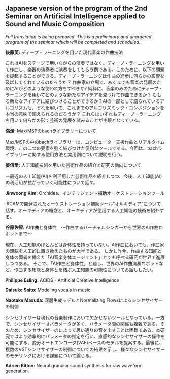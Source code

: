 <!---
render and export with https://md2pdf.netlify.com (https://www.markdowntopdf.com does not support japanese characters)
--->

## Japanese version of the program of the 2nd Seminar on Artificial Intelligence applied to Sound and Music Composition

*Full translation is being prepared. This is a preliminary and unordered program of the seminar which will be completed and scheduled.*

**後藤英:** ディープ・ラーニングを用いた現代音楽の作曲技法

これはAIをステージで用いながらの演奏ではなく、ディープ・ラーニングを用いて作曲し、楽器の演奏者に演奏をしてもらう例である。このために、以下の問題を提起することができる。ディープ・ラーニングは作曲の進歩に何らかの影響を及ばしてくれているのだろうか？ 作曲家の立場で、あくまでも音楽の発展のためにAIがどのような使われ方をすべきか? 純粋に、音楽のみのためにディープ・ラーニングを用いてどのような新たなアイデアを見つけて作曲できるか？ むしろ新たなアイデアに結びつけることができるか？AIの一部として語られているアルゴリズムも、それを用いて、これまでのアルゴリズミック・コンポジションを本当の意味で超えられるのだろうか？ これらはいずれもディープ・ラーニングを用いて何らかの形で芸術の発展を試みることが主眼となっている。

**満潔:** Max/MSPのbachライブラリーについて

Max/MSPの中のbachライブラリーは、コンピューター支援作曲とリアルタイム環境、この二つの要素を強く結びつけた便利なツールである。今回は、bachライブラリーに関する使用方法と実用例について説明を行う。

**姜信愛:** 人工知能技術を用いた芸術作品の紹介と研究の動向について

ー最近の人工知能(AI)を利活用した芸術作品を紹介しつつ、今後、人工知能(AI)の利活用が拡がっていく可能性について話す。

**Jinwoong Kim:** Orchidea、インテリジェント補助オーケストレーションツール

IRCAMで開発されたオーケストレーション補助ツール"オルキディア"について話す。オーキディアの概念と、オーキディアが使用する人工知能の技術を紹介する。

**谷原佐智:** AI作曲と身体性　〜作曲するバーチャルシンガーから世界のAI作曲ロボットまで〜

現在、人工知能のほとんどは身体性を持っていない。AI作曲においても、作曲家の頭脳を人工的に置き換えたものが大半である。
しかし昨今、作曲する知能と身体の両者を備えた「AI音楽身体エージェント」とでも呼べる研究が世界で進展しつつある。
そこで、「AI作曲と身体性」と題し、世界のAI作曲演奏ロボットなど、作曲する知能と身体とを結ぶ人工知能の可能性についてお話ししたい。

**Philippe Esling:** ACIDS - Artificial Creative Intelligence

**Daisuke Saito:** Modeling vocals in music.

**Naotake Masuda:** 深層生成モデルとNormalizing Flowsによるシンセサイザーの制御

シンセサイザーは現代の音楽制作において欠かせないツールとなっている。一方で、シンセサイザーはパラメータが多く、パラメータ間の関係も複雑である。そのため、シンセサイザーのによって思い通りの音を出すことは困難である。本研究ではより効率的にパラメータの推定を行い、直感的なシンセサイザーの操作を可能にする、変分オートエンコーダ(VAE)ベースのモデルを提案する。最後に、複数のVSTシンセサイザーの制御についての結果を示し、様々なシンセサイザーのモデリングにおける課題について論じる。

**Adrien Bitton:** Neural granular sound synthesis for raw waveform generation.
